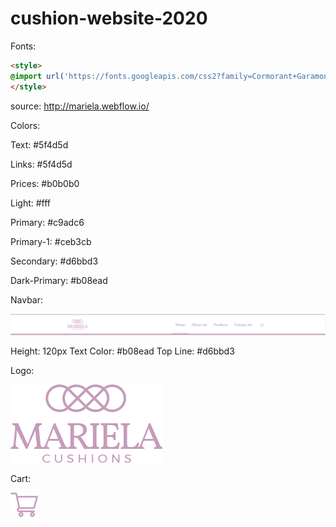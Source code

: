 # cushion-website-2020

Fonts:

```html
<style>
@import url('https://fonts.googleapis.com/css2?family=Cormorant+Garamond:ital,wght@0,300;0,400;0,500;0,600;0,700;1,300;1,400;1,500;1,600;1,700&display=swap');
</style>
```

source: http://mariela.webflow.io/

Colors:

Text: #5f4d5d

Links: #5f4d5d

Prices: #b0b0b0

Light: #fff

Primary: #c9adc6

Primary-1: #ceb3cb

Secondary: #d6bbd3

Dark-Primary: #b08ead

Navbar:

![alt text](./navbar.png)

Height: 120px
Text Color: #b08ead
Top Line: #d6bbd3

Logo:

![Logo](./images/logo.png)

Cart:

![Cart](./images/cart.png)
